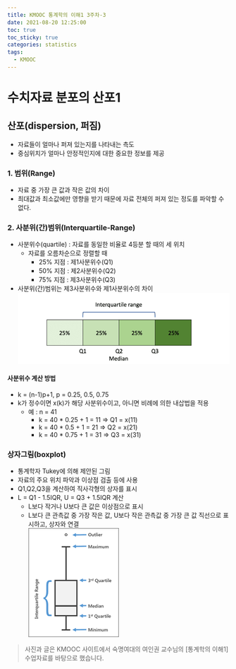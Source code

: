 ```yaml
---
title: KMOOC 통계학의 이해1 3주차-3
date: 2021-08-20 12:25:00
toc: true
toc_sticky: true
categories: statistics
tags:
  - KMOOC
---
```


# 수치자료 분포의 산포1

## 산포(dispersion, 퍼짐)
- 자료들이 얼마나 퍼져 있는지를 나타내는 측도
- 중심위치가 얼마나 안정적인지에 대한 중요한 정보를 제공

### 1. 범위(Range)
- 자료 중 가장 큰 값과 작은 값의 차이
- 최대값과 최소값에만 영향을 받기 때문에 자료 전체의 퍼져 있는 정도를 파악할 수 없다.

### 2. 사분위(간)범위(Interquartile-Range)
- 사분위수(quartile) : 자료를 동일한 비율로 4등분 할 때의 세 위치
  - 자료를 오름차순으로 정렬할 때
    - 25% 지점 : 제1사분위수(Q1)
    - 50% 지점 : 제2사분위수(Q2)
    - 75% 지점 : 제3사분위수(Q3)
- 사분위(간)범위는 제3사분위수와 제1사분위수의 차이  
![](/assets/images/statistics/interquartile_range.png)

#### 사분위수 계산 방법
- k = (n-1)p+1, p = 0.25, 0.5, 0.75
- k가 정수이면 x(k)가 해당 사분위수이고, 아니면 비례에 의한 내삽법을 적용
  - 예 : n = 41
    - k = 40 * 0.25 + 1 = 11 => Q1 = x(11)
    - k = 40 * 0.5 + 1 = 21 => Q2 = x(21)
    - k = 40 * 0.75 + 1 = 31 => Q3 = x(31)
    
### 상자그림(boxplot)
- 통계학자 Tukey에 의해 제안된 그림
- 자료의 주요 위치 파악과 이상점 검출 등에 사용
- Q1,Q2,Q3을 계산하여 직사각형의 상자를 표시
- L = Q1 - 1.5IQR, U = Q3 + 1.5IQR 계산
  - L보다 작거나 U보다 큰 값은 이상점으로 표시
  - L보다 큰 관측값 중 가장 작은 값, U보다 작은 관측값 중 가장 큰 값 직선으로 표시하고, 상자와 연결  
![](/assets/images/statistics/boxplot.png)

> 사진과 글은 KMOOC 사이트에서 숙명여대의 여인권 교수님의 [통계학의 이해1] 수업자료를 바탕으로 했습니다.  
